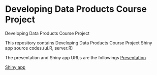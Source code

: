 # Developing Data Products Course Project
Developing Data Products Course Project

This repository contains Developing Data Products Course Project Shiny app source codes.(ui.R, server.R)

The presentation and Shiny app URLs are the followings
[Presentation](http://rpubs.com/mnakata/ddp)

[Shiny app](https://mnakat.shinyapps.io/course_project/)

